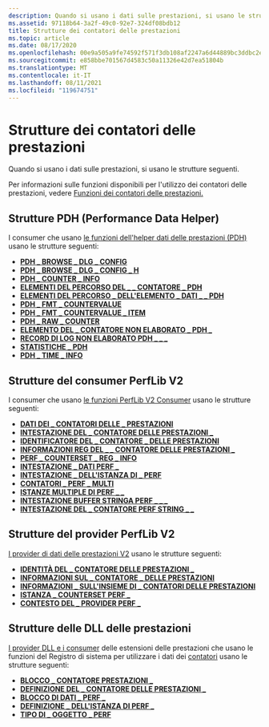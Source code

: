 ```yaml
---
description: Quando si usano i dati sulle prestazioni, si usano le strutture seguenti.
ms.assetid: 97118b64-3a2f-49c0-92e7-324df08bdb12
title: Strutture dei contatori delle prestazioni
ms.topic: article
ms.date: 08/17/2020
ms.openlocfilehash: 00e9a505a9fe74592f571f3db108af2247a6d44889bc3ddbc2e4dae0844600b2
ms.sourcegitcommit: e858bbe701567d4583c50a11326e42d7ea51804b
ms.translationtype: MT
ms.contentlocale: it-IT
ms.lasthandoff: 08/11/2021
ms.locfileid: "119674751"
---
```

# <a name="performance-counters-structures"></a>Strutture dei contatori delle prestazioni

Quando si usano i dati sulle prestazioni, si usano le strutture seguenti.

Per informazioni sulle funzioni disponibili per l'utilizzo dei contatori delle prestazioni, vedere [Funzioni dei contatori delle prestazioni.](performance-counters-functions.md)

## <a name="performance-data-helper-pdh-structures"></a>Strutture PDH (Performance Data Helper)

I consumer che usano [le funzioni dell'helper dati delle prestazioni (PDH)](using-the-pdh-functions-to-consume-counter-data.md) usano le strutture seguenti:

- [**PDH \_ BROWSE \_ DLG \_ CONFIG**](/windows/win32/api/pdh/ns-pdh-pdh_browse_dlg_config_a)
- [**PDH \_ BROWSE \_ DLG \_ CONFIG \_ H**](/windows/win32/api/pdh/ns-pdh-pdh_browse_dlg_config_ha)
- [**PDH \_ COUNTER \_ INFO**](/windows/desktop/api/Pdh/ns-pdh-pdh_counter_info_a)
- [**ELEMENTI DEL PERCORSO DEL \_ \_ CONTATORE \_ PDH**](/windows/desktop/api/Pdh/ns-pdh-pdh_counter_path_elements_a)
- [**ELEMENTI DEL PERCORSO \_ DELL'ELEMENTO \_ DATI \_ \_ PDH**](/windows/desktop/api/Pdh/ns-pdh-pdh_data_item_path_elements_a)
- [**PDH \_ FMT \_ COUNTERVALUE**](/windows/desktop/api/Pdh/ns-pdh-pdh_fmt_countervalue)
- [**PDH \_ FMT \_ COUNTERVALUE \_ ITEM**](/windows/desktop/api/Pdh/ns-pdh-pdh_fmt_countervalue_item_a)
- [**PDH \_ RAW \_ COUNTER**](/windows/desktop/api/Pdh/ns-pdh-pdh_raw_counter)
- [**ELEMENTO DEL \_ CONTATORE NON ELABORATO \_ PDH \_**](/windows/desktop/api/Pdh/ns-pdh-pdh_raw_counter_item_a)
- [**RECORD DI LOG NON ELABORATO PDH \_ \_ \_**](/windows/desktop/api/Pdh/ns-pdh-pdh_raw_log_record)
- [**STATISTICHE \_ PDH**](/windows/desktop/api/Pdh/ns-pdh-pdh_statistics)
- [**PDH \_ TIME \_ INFO**](/windows/desktop/api/Pdh/ns-pdh-pdh_time_info)

## <a name="perflib-v2-consumer-structures"></a>Strutture del consumer PerfLib V2

I consumer che usano [le funzioni PerfLib V2 Consumer](using-the-perflib-functions-to-consume-counter-data.md) usano le strutture seguenti:

- [**DATI DEI \_ CONTATORI DELLE \_ PRESTAZIONI**](/windows/desktop/api/Perflib/ns-perflib-perf_counter_data)
- [**INTESTAZIONE DEL \_ CONTATORE DELLE PRESTAZIONI \_**](/windows/desktop/api/Perflib/ns-perflib-perf_counter_header)
- [**IDENTIFICATORE DEL \_ CONTATORE \_ DELLE PRESTAZIONI**](/windows/desktop/api/Perflib/ns-perflib-perf_counter_identifier)
- [**INFORMAZIONI REG DEL \_ \_ CONTATORE DELLE PRESTAZIONI \_**](/windows/desktop/api/Perflib/ns-perflib-perf_counter_reg_info)
- [**PERF \_ COUNTERSET \_ REG \_ INFO**](/windows/desktop/api/Perflib/ns-perflib-perf_counterset_reg_info)
- [**INTESTAZIONE \_ DATI PERF \_**](/windows/desktop/api/Perflib/ns-perflib-perf_data_header)
- [**INTESTAZIONE \_ DELL'ISTANZA DI \_ PERF**](/windows/desktop/api/Perflib/ns-perflib-perf_instance_header)
- [**CONTATORI \_ PERF \_ MULTI**](/windows/desktop/api/Perflib/ns-perflib-perf_multi_counters)
- [**ISTANZE MULTIPLE DI PERF \_ \_**](/windows/desktop/api/Perflib/ns-perflib-perf_multi_instances)
- [**INTESTAZIONE BUFFER STRINGA PERF \_ \_ \_**](/windows/win32/api/perflib/ns-perflib-perf_string_buffer_header)
- [**INTESTAZIONE DEL \_ CONTATORE PERF STRING \_ \_**](/windows/win32/api/perflib/ns-perflib-perf_string_counter_header)

## <a name="perflib-v2-provider-structures"></a>Strutture del provider PerfLib V2

[I provider di dati delle prestazioni V2](providing-counter-data-using-version-2-0.md) usano le strutture seguenti:

- [**IDENTITÀ DEL \_ CONTATORE DELLE PRESTAZIONI \_**](/windows/desktop/api/Perflib/ns-perflib-perf_counter_identity)
- [**INFORMAZIONI SUL \_ CONTATORE \_ DELLE PRESTAZIONI**](/windows/desktop/api/Perflib/ns-perflib-perf_counter_info)
- [**INFORMAZIONI \_ SULL'INSIEME DI \_ CONTATORI DELLE PRESTAZIONI**](/windows/desktop/api/Perflib/ns-perflib-perf_counterset_info)
- [**ISTANZA \_ COUNTERSET PERF \_**](/windows/desktop/api/Perflib/ns-perflib-perf_counterset_instance)
- [**CONTESTO DEL \_ PROVIDER PERF \_**](/windows/win32/api/perflib/ns-perflib-perf_provider_context)

## <a name="performance-dll-structures"></a>Strutture delle DLL delle prestazioni

[I provider DLL e i consumer](providing-counter-data-using-a-performance-dll.md) delle estensioni delle prestazioni che usano le funzioni del Registro di sistema per utilizzare i dati dei [contatori](using-the-registry-functions-to-consume-counter-data.md) usano le strutture seguenti:

- [**BLOCCO \_ CONTATORE PRESTAZIONI \_**](/windows/desktop/api/Winperf/ns-winperf-perf_counter_block)
- [**DEFINIZIONE DEL \_ CONTATORE DELLE PRESTAZIONI \_**](/windows/desktop/api/Winperf/ns-winperf-perf_counter_definition)
- [**BLOCCO DI DATI \_ PERF \_**](/windows/desktop/api/Winperf/ns-winperf-perf_data_block)
- [**DEFINIZIONE \_ DELL'ISTANZA DI PERF \_**](/windows/desktop/api/Winperf/ns-winperf-perf_instance_definition)
- [**TIPO DI \_ OGGETTO \_ PERF**](/windows/desktop/api/Winperf/ns-winperf-perf_object_type)
